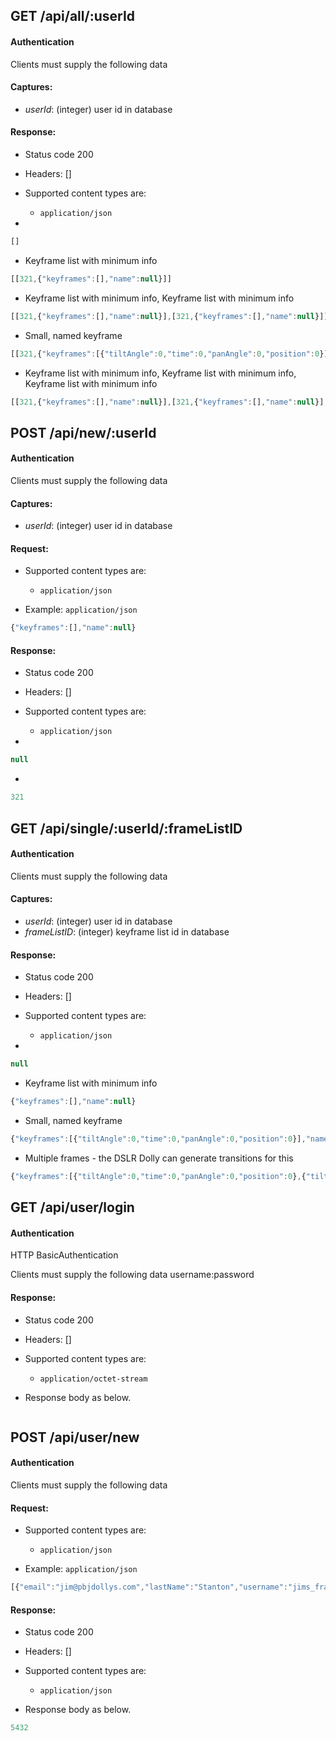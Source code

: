 ## GET /api/all/:userId

#### Authentication



Clients must supply the following data


#### Captures:

- *userId*: (integer) user id in database

#### Response:

- Status code 200
- Headers: []

- Supported content types are:

    - `application/json`

- 

```javascript
[]
```

- Keyframe list with minimum info

```javascript
[[321,{"keyframes":[],"name":null}]]
```

- Keyframe list with minimum info, Keyframe list with minimum info

```javascript
[[321,{"keyframes":[],"name":null}],[321,{"keyframes":[],"name":null}]]
```

- Small, named keyframe

```javascript
[[321,{"keyframes":[{"tiltAngle":0,"time":0,"panAngle":0,"position":0}],"name":"My Starter Keyframe List"}]]
```

- Keyframe list with minimum info, Keyframe list with minimum info, Keyframe list with minimum info

```javascript
[[321,{"keyframes":[],"name":null}],[321,{"keyframes":[],"name":null}],[321,{"keyframes":[],"name":null}]]
```

## POST /api/new/:userId

#### Authentication



Clients must supply the following data


#### Captures:

- *userId*: (integer) user id in database

#### Request:

- Supported content types are:

    - `application/json`

- Example: `application/json`

```javascript
{"keyframes":[],"name":null}
```

#### Response:

- Status code 200
- Headers: []

- Supported content types are:

    - `application/json`

- 

```javascript
null
```

- 

```javascript
321
```

## GET /api/single/:userId/:frameListID

#### Authentication



Clients must supply the following data


#### Captures:

- *userId*: (integer) user id in database
- *frameListID*: (integer) keyframe list id in database

#### Response:

- Status code 200
- Headers: []

- Supported content types are:

    - `application/json`

- 

```javascript
null
```

- Keyframe list with minimum info

```javascript
{"keyframes":[],"name":null}
```

- Small, named keyframe

```javascript
{"keyframes":[{"tiltAngle":0,"time":0,"panAngle":0,"position":0}],"name":"My Starter Keyframe List"}
```

- Multiple frames - the DSLR Dolly can generate transitions for this

```javascript
{"keyframes":[{"tiltAngle":0,"time":0,"panAngle":0,"position":0},{"tiltAngle":0,"time":30,"panAngle":0,"position":15},{"tiltAngle":30,"time":40,"panAngle":30,"position":15}],"name":"A few more frames"}
```

## GET /api/user/login

#### Authentication

HTTP BasicAuthentication


Clients must supply the following data
username:password


#### Response:

- Status code 200
- Headers: []

- Supported content types are:

    - `application/octet-stream`

- Response body as below.

```

```

## POST /api/user/new

#### Authentication



Clients must supply the following data


#### Request:

- Supported content types are:

    - `application/json`

- Example: `application/json`

```javascript
[{"email":"jim@pbjdollys.com","lastName":"Stanton","username":"jims_frames","firstName":"Jim"},"UserPassword"]
```

#### Response:

- Status code 200
- Headers: []

- Supported content types are:

    - `application/json`

- Response body as below.

```javascript
5432
```

